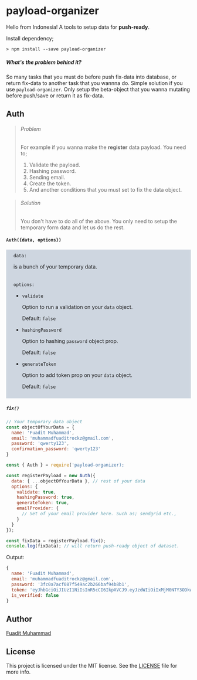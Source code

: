 <style>
  .option_card {
    background-color: #ced6e0;
    padding: 10px 20px;
  }
</style>
# payload-organizer
Hello from Indonesia! A tools to setup data for **push-ready**.

Install dependency;
```
> npm install --save payload-organizer
```

##### What's the problem behind it?
So many tasks that you must do before push fix-data into database, or return fix-data to another task that you wannna do. Simple solution if you use `payload-organizer`. Only setup the beta-object that you wanna mutating before push/save or return it as fix-data.

## Auth
> ###### Problem
> For example if you wanna make the **register** data payload. You need to;
> 1. Validate the payload.
> 2. Hashing password.
> 3. Sending email.
> 4. Create the token.
> 5. And another conditions that you must set to fix the data object.

> ###### Solution
> You don't have to do all of the above. You only need to setup the temporary form data and let us do the rest.

#### `Auth({data, options})`
<div class='option_card'>
  <code>data:</code>
  <p>is a bunch of your temporary data.</p>
</div>

<div class='option_card'>
  <code>options:</code>
  <ul>
    <li>
      <div>
        <code>validate</code>
        <p>Option to run a validation on your <code>data</code> object.</p>
        <p>Default: <code>false</code></p>
      </div>
    </li>
    <li>
      <div>
        <code>hashingPassword</code>
        <p>Option to hashing <code>password</code> object prop.</p>
        <p>Default: <code>false</code></p>
      </div>
    </li>
    <li>
      <div>
        <code>generateToken</code>
        <p>Option to add token prop on your <code>data</code> object.</p>
        <p>Default: <code>false</code></p>
      </div>
    </li>
  </ul>
</div>


##### `fix()` 
```javascript
// Your temporary data object
const objectOfYourData = {
  name: 'Fuadit Muhammad',
  email: 'muhammadfuaditrockz@gmail.com',
  password: 'qwerty123',
  confirmation_password: 'qwerty123'
}
```
```javascript
const { Auth } = require('payload-organizer);

const registerPayload = new Auth({
  data: { ...objectOfYourData }, // rest of your data
  options: {
    validate: true,
    hashingPassword: true,
    generateToken: true,
    emailProvider: {
      // Set of your email provider here. Such as; sendgrid etc.,
    }
  }
});

const fixData = registerPayload.fix();
console.log(fixData); // will return push-ready object of dataset.
```
Output:
```javascript
{
  name: 'Fuadit Muhammad',
  email: 'muhammadfuaditrockz@gmail.com',
  password: '3fc0a7acf087f549ac2b266baf94b8b1',
  token: 'eyJhbGciOiJIUzI1NiIsInR5cCI6IkpXVCJ9.eyJzdWIiOiIxMjM0NTY3ODkwIiwibmFtZSI6IkpvaG4gRG9lIiwiaWF0IjoxNTE2MjM5MDIyfQ.SflKxwRJSMeKKF2QT4fwpMeJf36POk6yJV_adQssw5c',
  is_verified: false
}
```

## Author
[Fuadit Muhammad](https://github.com/fuaditrockz)

## License
This project is licensed under the MIT license. See the [LICENSE](https://github.com/fuaditrockz/payload-organizer/blob/master/LICENSE) file for more info.